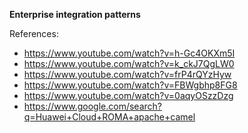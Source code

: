 **Enterprise integration patterns**

References:
- https://www.youtube.com/watch?v=h-Gc4OKXm5I
- https://www.youtube.com/watch?v=k_ckJ7QgLW0
- https://www.youtube.com/watch?v=frP4rQYzHyw
- https://www.youtube.com/watch?v=FBWgbhp8FG8
- https://www.youtube.com/watch?v=0aqyOSzzDzg
- https://www.google.com/search?q=Huawei+Cloud+ROMA+apache+camel